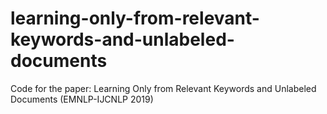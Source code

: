 # learning-only-from-relevant-keywords-and-unlabeled-documents
Code for the paper: Learning Only from Relevant Keywords and Unlabeled Documents (EMNLP-IJCNLP 2019)
